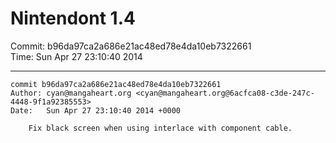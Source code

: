 # Nintendont 1.4
Commit: b96da97ca2a686e21ac48ed78e4da10eb7322661  
Time: Sun Apr 27 23:10:40 2014   

-----

```
commit b96da97ca2a686e21ac48ed78e4da10eb7322661
Author: cyan@mangaheart.org <cyan@mangaheart.org@6acfca08-c3de-247c-4448-9f1a92385553>
Date:   Sun Apr 27 23:10:40 2014 +0000

    Fix black screen when using interlace with component cable.
```
